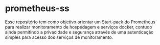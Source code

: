 # prometheus-ss
Esse repositório tem como objetivo orientar um Start-pack do Prometheus para realizar monitoramento de hospedagem e serviços docker, contudo ainda permitindo a privacidade e segurança através de uma autenticação simples para acesso dos serviços de monitoramento. 
